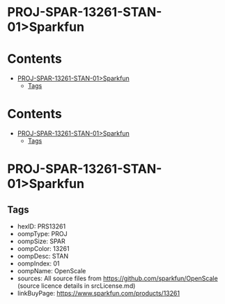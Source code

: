 
PROJ-SPAR-13261-STAN-01>Sparkfun
================================

Contents
========

* [PROJ-SPAR-13261-STAN-01>Sparkfun](#proj-spar-13261-stan-01sparkfun)
	* [Tags](#tags)

Contents
========

* [PROJ-SPAR-13261-STAN-01>Sparkfun](#proj-spar-13261-stan-01sparkfun)
	* [Tags](#tags)

# PROJ-SPAR-13261-STAN-01>Sparkfun

## Tags

- hexID: PRS13261
- oompType: PROJ
- oompSize: SPAR
- oompColor: 13261
- oompDesc: STAN
- oompIndex: 01
- oompName: OpenScale
- sources: All source files from https://github.com/sparkfun/OpenScale (source licence details in srcLicense.md)
- linkBuyPage: https://www.sparkfun.com/products/13261
